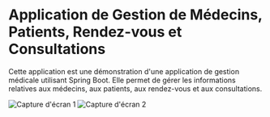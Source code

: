 # Application de Gestion de Médecins, Patients, Rendez-vous et Consultations

Cette application est une démonstration d'une application de gestion médicale utilisant Spring Boot. Elle permet de gérer les informations relatives aux médecins, aux patients, aux rendez-vous et aux consultations.

![Capture d'écran 1](/images/1.png)
![Capture d'écran 2](/images/2.png)


